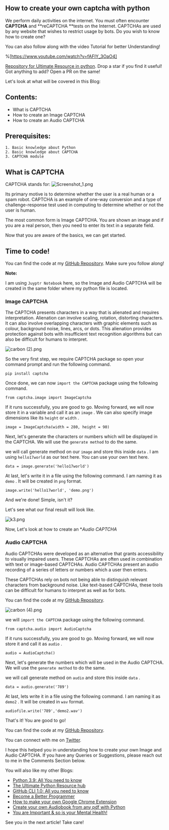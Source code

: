 ## How to create your own captcha with python

We perform daily activities on the internet. You must often encounter **CAPTCHA** and **reCAPTCHA **tests on the Internet. CAPTCHAs are used by any website that wishes to restrict usage by bots. Do you wish to know how to create one?

You can also follow along with the video Tutorial for better Understanding!

%[https://www.youtube.com/watch?v=fAFIY_3OaO4]

[Repository for Ultimate Resource in python](https://github.com/ayushi7rawat/Ultimate-Python-Resource-Hub). Drop a star if you find it useful! Got anything to add? Open a PR on the same!

Let's look at what will be covered in this Blog:
## Contents:
- What is CAPTCHA
- How to create an Image CAPTCHA
- How to create an Audio CAPTCHA 

## Prerequisites:
```
1. Basic knowledge about Python
2. Basic knowledge about CAPTCHA 
3. CAPTCHA module
```

## What is CAPTCHA

CAPTCHA stands for:
![Screenshot_1.png](https://cdn.hashnode.com/res/hashnode/image/upload/v1601341077271/jwXiRNQe9.png)

Its primary motive is to determine whether the user is a real human or a spam robot. CAPTCHA is an example of one-way conversion and a type of challenge-response test used in computing to determine whether or not the user is human.

The most common form is Image CAPTCHA. You are shown an image and if you are a real person, then you need to enter its text in a separate field.

Now that you are aware of the basics, we can get started.

## Time to code!
You can find the code at my [GitHub Repository](https://github.com/ayushi7rawat/Youtube-Projects/tree/master/Create%20and%20Decode%20captcha/Create%20Image%20and%20Audio%20CAPTCHA). Make sure you follow along! 

**Note:**

I am using `Juyptr Notebook` here, so the Image and Audio CAPTCHA will be created in the same folder where my python file is located.
### Image CAPTCHA

The CAPTCHA presents characters in a way that is alienated and requires interpretation. Alienation can involve scaling, rotation, distorting characters. It can also involve overlapping characters with graphic elements such as colour, background noise, lines, arcs, or dots. This alienation provides protection against bots with insufficient text recognition algorithms but can also be difficult for humans to interpret.


![carbon (2).png](https://cdn.hashnode.com/res/hashnode/image/upload/v1601344390041/rJlvVkhZM.png)


So the very first step, we require CAPTCHA package so open your command prompt and run the following command.

```
pip install captcha
```
Once done, we can now `import the CAPTCHA` package using the following command.
```
from captcha.image import ImageCaptcha
```
If it runs successfully, you are good to go. Moving forward, we will now store it in a variable and call it as an `image` . We can also specify image dimensions like its `height` or `width` .

```
image = ImageCaptcha(width = 280, height = 90)
```

Next, let's generate the characters or numbers which will be displayed in the CAPTCHA. We will use the `generate method` to do the same.

we will call generate method on our `image` and store this inside `data` . I am using `hello17world` as our text here. You can use your own text here.
```
data = image.generate('hello17world')

```
At last, let's write it in a file using the following command. I am naming it as `demo` . It will be created in `png` format.
```
image.write('hello17world', 'demo.png')
```

And we're done! Simple, isn't it?

Let's see what our final result will look like.

![k3.png](https://cdn.hashnode.com/res/hashnode/image/upload/v1601343677119/I2CTQyhkr.png)

Now, Let's look at how to create an **Audio CAPTCHA*

### Audio CAPTCHA
Audio CAPTCHAs were developed as an alternative that grants accessibility to visually impaired users. These CAPTCHAs are often used in combination with text or image-based CAPTCHAs. Audio CAPTCHAs present an audio recording of a series of letters or numbers which a user then enters.

These CAPTCHAs rely on bots not being able to distinguish relevant characters from background noise. Like text-based CAPTCHAs, these tools can be difficult for humans to interpret as well as for bots.

You can find the code at my [GitHub Repository](https://github.com/ayushi7rawat/Youtube-Projects/tree/master/Create%20and%20Decode%20captcha/Create%20Image%20and%20Audio%20CAPTCHA). 

![carbon (4).png](https://cdn.hashnode.com/res/hashnode/image/upload/v1601344635966/wi-edhKle.png)

we will `import the CAPTCHA` package using the following command.
```
from captcha.audio import AudioCaptcha 
```
If it runs successfully, you are good to go. Moving forward, we will now store it and call it as `audio` .

```
audio = AudioCaptcha()
```
Next, let's generate the numbers which will be used in the Audio CAPTCHA. We will use the `generate method` to do the same.

we will call generate method on `audio` and store this inside `data` . 
```
data = audio.generate('789') 

```
At last, lets write it in a file using the following command. I am naming it as `demo2` . It will be created in `wav` format.
```
audiofile.write('789','demo2.wav')
```

That's it! You are good to go! 

You can find the code at my [GitHub Repository](https://github.com/ayushi7rawat/Youtube-Projects/tree/master/Create%20and%20Decode%20captcha/Create%20Image%20and%20Audio%20CAPTCHA). 

You can connect with me on [Twitter](https://twitter.com/ayushi7rawat).

I hope this helped you in understanding how to create your own Image and Audio CAPTCHA. If you have any Queries or Suggestions, please reach out to me in the Comments Section below.

You will also like my other Blogs:

- [Python 3.9: All You need to know](https://ayushirawat.com/python-39-all-you-need-to-know)
- [The Ultimate Python Resource hub](https://ayushirawat.com/the-ultimate-python-resource-hub)
- [GitHub CLI 1.0: All you need to know](https://ayushirawat.com/github-cli-10-all-you-need-to-know)
- [Become a Better Programmer](https://ayushirawat.com/become-a-better-programmer)
- [How to make your own Google Chrome Extension](https://ayushirawat.com/how-to-make-your-own-google-chrome-extension-1)
- [Create your own Audiobook from any pdf with Python](https://ayushirawat.com/create-your-own-audiobook-from-any-pdf-with-python)
- [You are Important & so is your Mental Health!](https://ayushirawat.com/you-are-important-and-so-is-your-mental-health)



See you in the next article! Take care!
